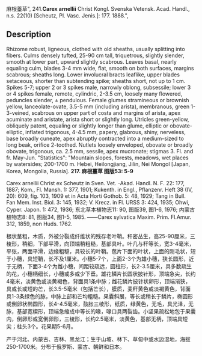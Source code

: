 麻根薹草",
241.**Carex arnellii** Christ Kongl. Svenska Vetensk. Acad. Handl., n.s. 22(10) [Scheutz, Pl. Vasc. Jenis.]: 177. 1888.",

## Description
Rhizome robust, ligneous, clothed with old sheaths, usually splitting into fibers. Culms densely tufted, 25-90 cm tall, triquetrous, slightly slender, smooth at lower part, upward slightly scabrous. Leaves basal, nearly equaling culm, blades 3-4 mm wide, flat, smooth on both surfaces, margins scabrous; sheaths long. Lower involucral bracts leaflike, upper blades setaceous, shorter than subtending spike; sheaths short, not up to 1 cm. Spikes 5-7; upper 2 or 3 spikes male, narrowly oblong, subsessile; lower 3 or 4 spikes female, remote, cylindric, 2-3.5 cm, loosely many flowered, peduncles slender, ± pendulous. Female glumes stramineous or brownish yellow, lanceolate-ovate, 3.5-5 mm (including arista), membranous, green 1-3-veined, scabrous on upper part of costa and margins of arista, apex acuminate and aristate, arista short or slightly long. Utricles green-yellow, obliquely patent, equaling or slightly longer than glume, elliptic or obovate-elliptic, inflated trigonous, 4-4.5 mm, papery, glabrous, shiny, nerveless, base broadly cuneate, apex abruptly contracted into a medium-sized to long beak, orifice 2-toothed. Nutlets loosely enveloped, obovate or broadly obovate, trigonous, ca. 2.5 mm, sessile, apex mucronate; stigmas 3. Fl. and fr. May-Jun.
  "Statistics": "Mountain slopes, forests, meadows, wet places by watersides; 200-1700 m. Hebei, Heilongjiang, Jilin, Nei Mongol [Japan, Korea, Mongolia, Russia].
**217. 麻根薹草 图版53: 5-9**

Carex arnellii Christ ex Scheutz in Sven. Vet. -Akad. Handl. N. F. 22: 177, 1887; Kom., Fl. Mansh. 1: 377, 1901; Kukenth. in Engl., Pflanzenr. Heft 38 (IV, 20): 609, fig. 103, 1909 et in Acta Horti Gothob. 5: 48, 1929; Tang in Bull. Fan Mem. Inst. Biol. 3: 145, 1932; V. Krecz. in Fl. URSS 3: 424, 1935; Ohwi, Cyper. Japon. 1: 472, 1936; 东北草本植物志11: 90, 图版39, 图1-6, 1976; 内蒙古植物志8: 81, 图版34, 图1-5, 1985. ——Carex sylvatica Maxim. Prim. Fl.Amur. 312, 1859, non Huds. 1762.

根状茎粗，木质，外被分裂成纤维状的残存老叶鞘。秆密丛生，高25-90厘米，三棱形，稍细，下部平滑，向顶端稍粗糙，基部具叶。叶几与秆等长，宽3-4毫米，平张，两面平滑，边缘粗糙，具较长的叶鞘。苞片下面的叶状，上面的刚毛状，短于小穗，具短鞘，长不及1厘米。小穗5-7个，上面2-3个为雄小穗，狭长圆形，近于无柄，下面3-4个为雌小穗，间距较疏远，圆柱形，长2-3.5厘米，具多数疏生的花，小穗柄细长，小穗或多或少下垂。雄花鳞片长圆状披针形，顶端急尖，长约4毫米，淡黄色或淡黄褐色，背面具1条中脉；雌花鳞片披针状卵形，顶端渐狭，具或长或短的芒，长3.5-5毫米（包括芒长），膜质，麦秆黄色或淡褐黄色，背面具1-3条绿色的脉，中脉上部和芒均粗糙。果囊斜展，等长或稍长于鳞片，椭圆形或倒卵状椭圆形，长4-4.5毫米，鼓胀三棱形，纸质，绿黄色，无毛，具光泽，无脉，基部宽楔形，顶端急缩成中等长的喙，喙口具两裂齿。小坚果疏松地包于果囊内，倒卵形或宽倒卵形，三棱形，长约2.5毫米，淡黄色，基部无柄，顶端具短尖；柱头3个。花果期5-6月。

产于河北、内蒙古、吉林、黑龙江；生于山坡、林下、草甸中或水边湿地，海拔250-1700米。分布于俄罗斯、蒙古、朝鲜和日本。
